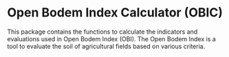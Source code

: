 # Open Bodem Index Calculator (OBIC)

This package contains the functions to calculate the indicators and evaluations used in Open Bodem Index (OBI).
The Open Bodem Index is a tool to evaluate the soil of agricultural fields based on various criteria.
